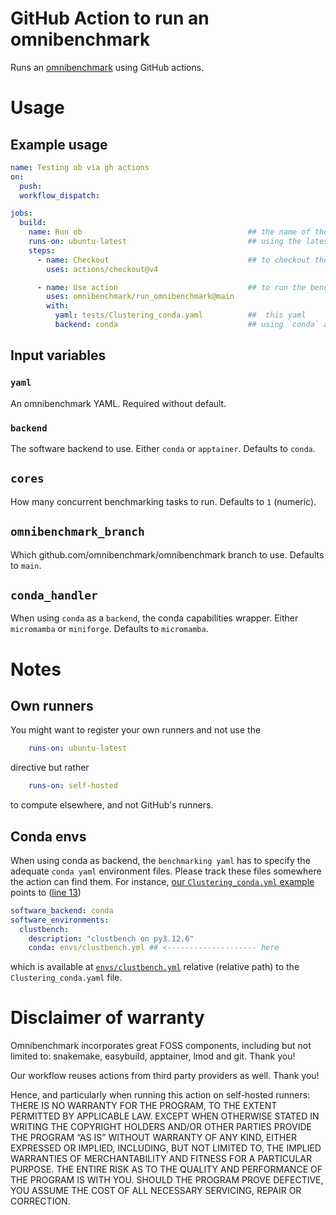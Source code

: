 # GitHub Action to run an omnibenchmark

Runs an [omnibenchmark](omnibenchmark.org) using GitHub actions.

# Usage

## Example usage

```yaml
name: Testing ob via gh actions
on:
  push:
  workflow_dispatch:

jobs:
  build:
    name: Run ob                                     ## the name of the run
    runs-on: ubuntu-latest                           ## using the latest ubuntu(docker) GH runner
    steps:
      - name: Checkout                               ## to checkout the tested repo
        uses: actions/checkout@v4

      - name: Use action                             ## to run the benchmark specified within... 
        uses: omnibenchmark/run_omnibenchmark@main
        with:
          yaml: tests/Clustering_conda.yaml          ##  this yaml
          backend: conda                             ## using `conda` as software management strategy
```

## Input variables

### `yaml`

An omnibenchmark YAML. Required without default.

### `backend`

The software backend to use. Either `conda` or `apptainer`. Defaults to `conda`.

## `cores`

How many concurrent benchmarking tasks to run. Defaults to `1` (numeric).

## `omnibenchmark_branch`

Which github.com/omnibenchmark/omnibenchmark branch to use. Defaults to `main`.

## `conda_handler`

When using `conda` as a `backend`, the conda capabilities wrapper. Either `micromamba` or `miniforge`. Defaults to `micromamba`.

# Notes

## Own runners

You might want to register your own runners and not use the 

```yaml
    runs-on: ubuntu-latest
```

directive but rather

```yaml
    runs-on: self-hosted
```

to compute elsewhere, and not GitHub's runners.

## Conda envs

When using conda as backend, the `benchmarking yaml` has to specify the adequate `conda yaml` environment files. Please track these files somewhere the action can find them. For instance, [our `Clustering_conda.yml` example](https://github.com/omnibenchmark/run_omnibenchmark/blob/main/tests/Clustering_conda.yml) points to ([line 13](https://github.com/imallona/run_omnibenchmark/blob/edb3391553760ae7ff21a65a3c85121f5ad5ea1b/tests/Clustering_conda.yml#L13))

```yaml
software_backend: conda
software_environments:
  clustbench:
    description: "clustbench on py3.12.6"
    conda: envs/clustbench.yml ## <-------------------- here
```

which is available at [`envs/clustbench.yml`](https://github.com/omnibenchmark/run_omnibenchmark/blob/main/tests/envs/fcps.yml) relative (relative path) to the `Clustering_conda.yaml` file.

# Disclaimer of warranty

Omnibenchmark incorporates great FOSS components, including but not limited to: snakemake, easybuild, apptainer, lmod and git. Thank you!

Our workflow reuses actions from third party providers as well. Thank you!

Hence, and particularly when running this action on self-hosted runners: THERE IS NO WARRANTY FOR THE PROGRAM, TO THE EXTENT PERMITTED BY APPLICABLE LAW. EXCEPT WHEN OTHERWISE STATED IN WRITING THE COPYRIGHT HOLDERS AND/OR OTHER PARTIES PROVIDE THE PROGRAM “AS IS” WITHOUT WARRANTY OF ANY KIND, EITHER EXPRESSED OR IMPLIED, INCLUDING, BUT NOT LIMITED TO, THE IMPLIED WARRANTIES OF MERCHANTABILITY AND FITNESS FOR A PARTICULAR PURPOSE. THE ENTIRE RISK AS TO THE QUALITY AND PERFORMANCE OF THE PROGRAM IS WITH YOU. SHOULD THE PROGRAM PROVE DEFECTIVE, YOU ASSUME THE COST OF ALL NECESSARY SERVICING, REPAIR OR CORRECTION.
